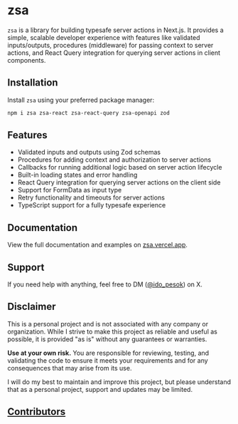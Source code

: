 # zsa

`zsa` is a library for building typesafe server actions in Next.js. It provides a simple, scalable developer experience with features like validated inputs/outputs, procedures (middleware) for passing context to server actions, and React Query integration for querying server actions in client components.

## Installation

Install `zsa` using your preferred package manager:

```bash
npm i zsa zsa-react zsa-react-query zsa-openapi zod
```

## Features

- Validated inputs and outputs using Zod schemas
- Procedures for adding context and authorization to server actions
- Callbacks for running additional logic based on server action lifecycle
- Built-in loading states and error handling
- React Query integration for querying server actions on the client side
- Support for FormData as input type
- Retry functionality and timeouts for server actions
- TypeScript support for a fully typesafe experience

## Documentation

View the full documentation and examples on [zsa.vercel.app](https://zsa.vercel.app/docs/introduction).

## Support

If you need help with anything, feel free to DM ([@ido_pesok](https://twitter.com/ido_pesok)) on X.

## Disclaimer

This is a personal project and is not associated with any company or organization. While I strive to make this project as reliable and useful as possible, it is provided "as is" without any guarantees or warranties.

**Use at your own risk.** You are responsible for reviewing, testing, and validating the code to ensure it meets your requirements and for any consequences that may arise from its use.

I will do my best to maintain and improve this project, but please understand that as a personal project, support and updates may be limited.

## [Contributors](https://github.com/IdoPesok/zsa/graphs/contributors)
